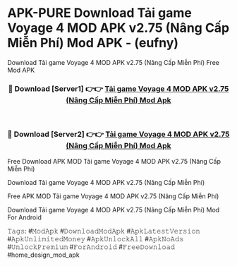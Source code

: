 # APK-PURE Download Tải game Voyage 4 MOD APK v2.75 (Nâng Cấp Miễn Phí) Mod APK - (eufny)
Download Tải game Voyage 4 MOD APK v2.75 (Nâng Cấp Miễn Phí) Free Mod APK

<div align="center">
<h3>🔴 Download [Server1] 👉👉 <a href="https://apk-comot.site?title=Tải_game_Voyage_4_MOD_APK_v2.75_(Nâng_Cấp_Miễn_Phí)">Tải game Voyage 4 MOD APK v2.75 (Nâng Cấp Miễn Phí) Mod Apk</a></h3><br>

<h3>🔴 Download [Server2] 👉👉 <a href="https://apk-comot.site?title=Tải_game_Voyage_4_MOD_APK_v2.75_(Nâng_Cấp_Miễn_Phí)">Tải game Voyage 4 MOD APK v2.75 (Nâng Cấp Miễn Phí) Mod Apk</a></h3>
</div>


Free Download APK MOD Tải game Voyage 4 MOD APK v2.75 (Nâng Cấp Miễn Phí)

Download Tải game Voyage 4 MOD APK v2.75 (Nâng Cấp Miễn Phí) 

Free APK MOD Tải game Voyage 4 MOD APK v2.75 (Nâng Cấp Miễn Phí) 

Download Tải game Voyage 4 MOD APK v2.75 (Nâng Cấp Miễn Phí) Mod For Android

𝚃𝚊𝚐𝚜: #𝙼𝚘𝚍𝙰𝚙𝚔 #𝙳𝚘𝚠𝚗𝚕𝚘𝚊𝚍𝙼𝚘𝚍𝙰𝚙𝚔 #𝙰𝚙𝚔𝙻𝚊𝚝𝚎𝚜𝚝𝚅𝚎𝚛𝚜𝚒𝚘𝚗 #𝙰𝚙𝚔𝚄𝚗𝚕𝚒𝚖𝚒𝚝𝚎𝚍𝙼𝚘𝚗𝚎𝚢 #𝙰𝚙𝚔𝚄𝚗𝚕𝚘𝚌𝚔𝙰𝚕𝚕 #𝙰𝚙𝚔𝙽𝚘𝙰𝚍𝚜 #𝚄𝚗𝚕𝚘𝚌𝚔𝙿𝚛𝚎𝚖𝚒𝚞𝚖 #𝙵𝚘𝚛𝙰𝚗𝚍𝚛𝚘𝚒𝚍 #𝙵𝚛𝚎𝚎𝙳𝚘𝚠𝚗𝚕𝚘𝚊𝚍 #home_design_mod_apk